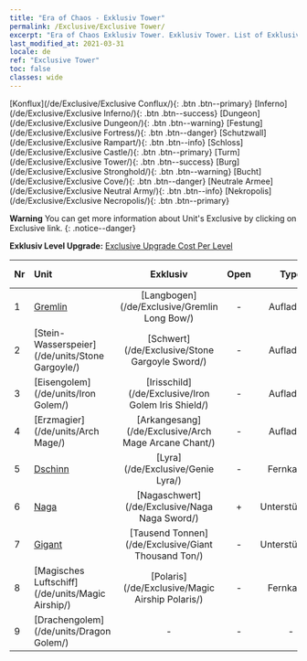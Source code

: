 ```yaml
---
title: "Era of Chaos - Exklusiv Tower"
permalink: /Exclusive/Exclusive Tower/
excerpt: "Era of Chaos Exklusiv Tower. Exklusiv Tower. List of Exklusiv Tower in Era of Chaos"
last_modified_at: 2021-03-31
locale: de
ref: "Exclusive Tower"
toc: false
classes: wide
---
```

 [Konflux](/de/Exclusive/Exclusive Conflux/){: .btn .btn--primary} [Inferno](/de/Exclusive/Exclusive Inferno/){: .btn .btn--success} [Dungeon](/de/Exclusive/Exclusive Dungeon/){: .btn .btn--warning} [Festung](/de/Exclusive/Exclusive Fortress/){: .btn .btn--danger} [Schutzwall](/de/Exclusive/Exclusive Rampart/){: .btn .btn--info} [Schloss](/de/Exclusive/Exclusive Castle/){: .btn .btn--primary} [Turm](/de/Exclusive/Exclusive Tower/){: .btn .btn--success} [Burg](/de/Exclusive/Exclusive Stronghold/){: .btn .btn--warning} [Bucht](/de/Exclusive/Exclusive Cove/){: .btn .btn--danger} [Neutrale Armee](/de/Exclusive/Exclusive Neutral Army/){: .btn .btn--info} [Nekropolis](/de/Exclusive/Exclusive Necropolis/){: .btn .btn--primary} 

**Warning** You can get more information about Unit's Exclusive by clicking on Exclusive link. 
{: .notice--danger}

 **Exklusiv Level Upgrade:** [Exclusive Upgrade Cost Per Level](/Exclusive/ExclusiveUpgradeCostPerLevel/)

  | Nr |         Unit        | Exklusiv | Open  |    Type   |  Item to Rank UP      |  Skin   |
  |:---|:--------------------|:-------------:|:-----:|:---------:|:---------------------:|:-------:|
  | 1  | [Gremlin](/de/units/Gremlin/) | [Langbogen](/de/Exclusive/Gremlin Long Bow/) | - | Aufladung | [Langbogen-Token](/de/Items/con_914/) | - |
  | 2  | [Stein-Wasserspeier](/de/units/Stone Gargoyle/) | [Schwert](/de/Exclusive/Stone Gargoyle Sword/) | - | Aufladung | [Schwert-Token](/de/Items/con_912/) | - |
  | 3  | [Eisengolem](/de/units/Iron Golem/) | [Irisschild](/de/Exclusive/Iron Golem Iris Shield/) | - | Aufladung | [Irisschild-Token](/de/Items/con_913/) | - |
  | 4  | [Erzmagier](/de/units/Arch Mage/) | [Arkangesang](/de/Exclusive/Arch Mage Arcane Chant/) | - | Aufladung | [Arkangesang-Token](/de/Items/con_915/) | - |
  | 5  | [Dschinn](/de/units/Genie/) | [Lyra](/de/Exclusive/Genie Lyra/) | - | Fernkampf | [Lyra-Token](/de/Items/con_986/) | [Lyra-Spezialskin](/de/Items/con_654/) |
  | 6  | [Naga](/de/units/Naga/) | [Nagaschwert](/de/Exclusive/Naga Naga Sword/) | + | Unterstützung | [Nagaschwert-Token](/de/Items/con_987/) | [Nagaschwert-Spezialskin](/de/Items/con_655/) |
  | 7  | [Gigant](/de/units/Giant/) | [Tausend Tonnen](/de/Exclusive/Giant Thousand Ton/) | - | Unterstützung | [Tausend-Tonnen-Token](/de/Items/con_988/) | [Tausend-Tonnen-Spezialskin](/de/Items/con_656/) |
  | 8  | [Magisches Luftschiff](/de/units/Magic Airship/) | [Polaris](/de/Exclusive/Magic Airship Polaris/) | - | Fernkampf | [Polaris-Token](/de/Items/con_989/) | [Polaris-Spezialskin](/de/Items/con_657/) |
  | 9  | [Drachengolem](/de/units/Dragon Golem/) | - | - | - | none | none |
